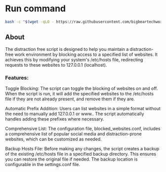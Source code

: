 # Run command

```bash
bash -c "$(wget -qLO - https://raw.githubusercontent.com/bigbeartechworld/big-bear-scripts/master/toggle-website-blocking/run.sh)"
```

## About

The distraction free script is designed to help you maintain a distraction-free work environment by blocking access to a specified list of websites. It achieves this by modifying your system's /etc/hosts file, redirecting requests to these websites to 127.0.0.1 (localhost).

### Features:

Toggle Blocking: The script can toggle the blocking of websites on and off. When the script is run, it will add the specified websites to the /etc/hosts file if they are not already present, and remove them if they are.

Automatic Prefix Addition: Users can list websites in a simple format without the need to manually add 127.0.0.1 or www.. The script automatically handles adding these prefixes where necessary.

Comprehensive List: The configuration file, blocked_websites.conf, includes a comprehensive list of popular social media and distraction-prone websites, which can be customized as needed.

Backup Hosts File: Before making any changes, the script creates a backup of the existing /etc/hosts file in a specified backup directory. This ensures you can restore the original file if needed. The backup location is configurable in the settings.conf file.
